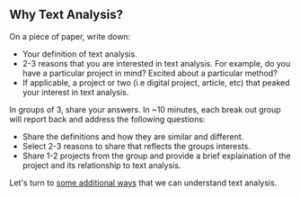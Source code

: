 ## Why Text Analysis?

On a piece of paper, write down:
  - Your definition of text analysis.
  - 2-3 reasons that you are interested in text analysis. For example, do you have a particular project in mind?  Excited about a particular method? 
  - If applicable, a project or two (i.e digital project, article, etc) that peaked your interest in text analysis. 

In groups of 3, share your answers. In ~10 minutes, each break out group will report back and address the following questions:
  - Share the definitions and how they are similar and different.
  - Select 2-3 reasons to share that reflects the groups interests. 
  - Share 1-2 projects from the group and provide a brief explaination of the project and its relationship to text analysis.

Let's turn to [some additional ways](https://docs.google.com/presentation/d/1ERw-cTgg1_UU4Z8-nVIyuYniQ4lMpxNryt_EWE0Zjgg/edit#slide=id.p) that we can understand text analysis. 

